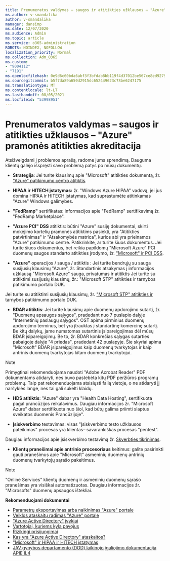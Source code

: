 ```yaml
---
title: Prenumeratos valdymas – saugos ir atitikties užklausos – "Azure" pramonės atitikties akreditacija
ms.author: v-smandalika
author: v-smandalika
manager: dansimp
ms.date: 12/07/2020
ms.audience: Admin
ms.topic: article
ms.service: o365-administration
ROBOTS: NOINDEX, NOFOLLOW
localization_priority: Normal
ms.collection: Adm_O365
ms.custom:
- "9004112"
- "7191"
ms.openlocfilehash: 0e9d6c60bda6abf3f3bfdab8bb119f4d37012be567ce8ed9279f245539e3c2ae
ms.sourcegitcommit: b5f7da89a650d2915dc652449623c78be6247175
ms.translationtype: MT
ms.contentlocale: lt-LT
ms.lasthandoff: 08/05/2021
ms.locfileid: "53998951"
---
```

# <a name="subscription-management---security-and-compliance-requests---azure-industry-compliance-accreditation"></a>Prenumeratos valdymas – saugos ir atitikties užklausos – "Azure" pramonės atitikties akreditacija

Atsižvelgdami į problemos aprašą, radome jums sprendimą. Dauguma klientų galėjo išspręsti savo problemą patys po mūsų dokumentų.

- **Strategija**: Jei turite klausimų apie "Microsoft" atitikties dokumentą, žr. ["Azure" patikimumo centro atitiktis](https://docs.microsoft.com/compliance/regulatory/offering-SOC).

- **HIPAA ir HITECH įstatymas:** žr. "Windows Azure HIPAA" vadovą, jei jus domina HIPAA ir HITECH įstatymas, kad suprastumėte atitinkamas "Azure" Windows galimybes.

- **"FedRamp"** sertifikatas: informacijos apie "FedRamp" sertifikavimą žr. "FedRamp Marketplace".

- **"Azure PCI" DSS** atitiktis: būtini "Azure" susiję dokumentai, skirti mokėjimo kortelių pramonės atitiktims pasiekti, yra "Atitikties patvirtinimas" ir "Atsakomybės matrica", kurios abi yra prieinamos "Azure" patikimumo centre. Patikrinkite, ar turite šiuos dokumentus. Jei turite šiuos dokumentus, bet reikia papildomų "Microsoft Azure" PCI duomenų saugos standarto atitikties įrodymo, žr. ["Microsoft" ir PCI DSS](https://docs.microsoft.com/compliance/regulatory/offering-PCI-DSS).

- **"Azure"** operacijos / sauga / atitiktis : Jei turite bendrųjų su sauga susijusių klausimų "Azure", žr. Standartinis atsakymas į informacijos užklausą "Microsoft Azure" sauga, privatumas ir atitiktis Jei turite su atitiktimi susijusių klausimų, žr.: "Microsoft STP" atitikties ir tarnybos patikimumo portalo DUK.

Jei turite su atitiktimi susijusių klausimų, žr. ["Microsoft STP" atitikties ir](https://www.microsoft.com/trust-center/compliance/compliance-overview) tarnybos patikimumo portalo DUK.

- **BDAR atitiktis**: Jei turite klausimų apie duomenų apdorojimo sutartį, žr. "Duomenų apsaugos sąlygos", pradedant nuo 7 puslapio dalyje "Internetinių paslaugų sąlygos". OST apima pirminius duomenų apdorojimo terminus, bet yra įtrauktas į standartinę komercinę sutartį. Be kitų dalykų, jame numatomas sutartinis įsipareigojimas dėl mūsų BDAR įsipareigojimų. Be to, žr. BDAR konkrečias sąlygas sutarties pabaigoje dalyje "4 priedas", pradedant 42 puslapyje. Šie skyriai apima "Microsoft" BDAR įsipareigojimus kaip duomenų tvarkytojas ir kaip antrinis duomenų tvarkytojas kitam duomenų tvarkytojui.

> [!NOTE]
> Primygtinai rekomenduojama naudoti "Adobe Acrobat Reader" PDF dokumentams atidaryti, nes buvo pastebėta kitų PDF peržiūros programų problemų. Taip pat rekomenduojama atsisiųsti failą vietoje, o ne atidaryti jį naršyklės lange, nes tai gali sukelti klaidų.

- **HDS atitiktis**: "Azure" dabar yra "Health Data Hosting", sertifikuota pagal prancūzijos reikalavimus. Daugiau informacijos žr. "Microsoft Azure" dabar sertifikuota nuo šiol, kad būtų galima priimti slaptus sveikatos duomenis Prancūzijoje".

- **Įsiskverbimo** testavimas: visas "Įsiskverbimo testo užklausos pateikimas" procesas yra klientas– savarankiškas procesas "pentest".

Daugiau informacijos apie įsiskverbimo testavimą žr. [Skverbties tikrinimas](https://docs.microsoft.com/azure/security/fundamentals/pen-testing).

- **Klientų pranešimai apie antrinio procesoriaus** keitimus: galite pasirinkti gauti pranešimus apie "Microsoft" asmeninių duomenų antrinių duomenų tvarkytojų sąrašo pakeitimus.

> [!NOTE]
> "Online Services" klientų duomenų ir asmeninių duomenų sąrašo pranešimas yra visiškai automatizuotas. Daugiau informacijos žr. "Microsofts" duomenų apsaugos ištekliai.

**Rekomenduojami dokumentai**

- [Parametrų eksportavimas arba naikinimas "Azure" portale](https://docs.microsoft.com/azure/azure-portal/set-preferences)
- [Veiklos ataskaitų radimas "Azure" portale](https://docs.microsoft.com/azure/active-directory/reports-monitoring/howto-find-activity-reports)
- ["Azure Active Directory" įvykiai](https://docs.microsoft.com/azure/active-directory/identity-protection/overview-identity-protection)
- [Vartotojai, kuriems kyla pavojus](https://docs.microsoft.com/azure/active-directory/identity-protection/overview-identity-protection)
- [Rizikingi prisijungimai](https://docs.microsoft.com/azure/active-directory/identity-protection/overview-identity-protection)
- [Kas yra "Azure Active Directory" ataskaitos?](https://docs.microsoft.com/azure/active-directory/reports-monitoring/overview-reports)
- ["Microsoft" ir HIPAA ir HITECH įstatymas](https://docs.microsoft.com/compliance/regulatory/offering-hipaa-hitech)
- [JAV gynybos departamento (DOD) laikinojo įgaliojimo dokumentacija APIE IL4](https://docs.microsoft.com/compliance/regulatory/offering-DoD-DISA-L2-L4-L5)














